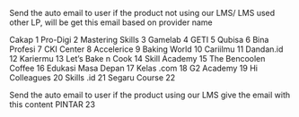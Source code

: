 Send the auto email to user if the product not using our LMS/ LMS used other LP, will be get this email based on provider name

Cakap	1
Pro-Digi	2
Mastering Skills	3
Gamelab	4
GETI	5
Qubisa	6
Bina Profesi	7
CKI Center	8
Accelerice	9
Baking World	10
Cariilmu	11
Dandan.id	12
Kariermu	13
Let’s Bake n Cook	14
Skill Academy	15
The Bencoolen Coffee	16
Edukasi Masa Depan	17
Kelas .com	18
G2 Academy	19
Hi Colleagues	20
Skills .id	21
Segaru Course	22

Send the auto email to user if the product using our LMS give the email with this content
PINTAR	23


